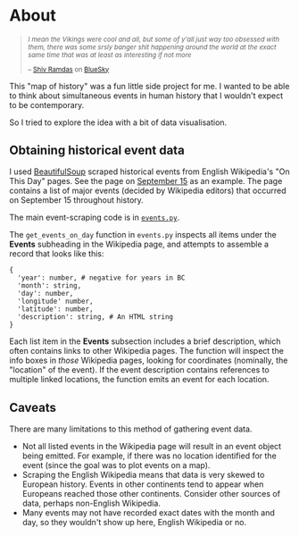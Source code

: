# About

<small>

> _I mean the Vikings were cool and all, but some of y'all just way too obsessed with them, there was some srsly banger  shit happening around the world at the exact same time that was at least as interesting if not more_
> 
> – [Shiv Ramdas](http://shivramdas.net/) on [BlueSky](https://bsky.app/profile/nameshiv.bsky.social/post/3ldvpyw2z7k2r)

</small>

This "map of history" was a fun little side project for me.
I wanted to be able to think about simultaneous events in human history that I wouldn't expect to be contemporary.

So I tried to explore the idea with a bit of data visualisation.

## Obtaining historical event data

I used [BeautifulSoup](https://pypi.org/project/beautifulsoup4/) scraped historical events from English Wikipedia's "On This Day" pages.
See the page on [September 15](https://en.wikipedia.org/wiki/September_15) as an example.
The page contains a list of major events (decided by Wikipedia editors) that occurred on September 15 throughout history.

The main event-scraping code is in [`events.py`](https://github.com/ayaankazerouni/map-history/blob/main/src/events.py).

The `get_events_on_day` function in `events.py` inspects all items under the **Events** subheading in the Wikipedia page, and attempts to assemble a record that looks like this:

```
{
  'year': number, # negative for years in BC
  'month': string,
  'day': number,
  'longitude' number,
  'latitude': number,
  'description': string, # An HTML string
}
```

Each list item in the **Events** subsection includes a brief description, which often contains links to other Wikipedia pages. 
The function will inspect the info boxes in *those* Wikipedia pages, looking for coordinates (nominally, the "location" of the event).
If the event description contains references to multiple linked locations, the function emits an event for each location.

## Caveats

There are many limitations to this method of gathering event data.

- Not all listed events in the Wikipedia page will result in an event object being emitted. For example, if there was no location identified for the event (since the goal was to plot events on a map).
- Scraping the English Wikipedia means that data is very skewed to European history. Events in other continents tend to appear when Europeans reached those other continents. Consider other sources of data, perhaps non-English Wikipedia.
- Many events may not have recorded exact dates with the month and day, so they wouldn't show up here, English Wikipedia or no.
